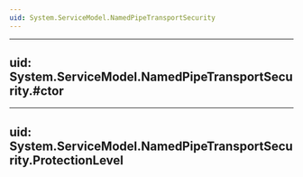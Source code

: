 ```yaml
---
uid: System.ServiceModel.NamedPipeTransportSecurity
---
```


---
uid: System.ServiceModel.NamedPipeTransportSecurity.#ctor
---

---
uid: System.ServiceModel.NamedPipeTransportSecurity.ProtectionLevel
---
